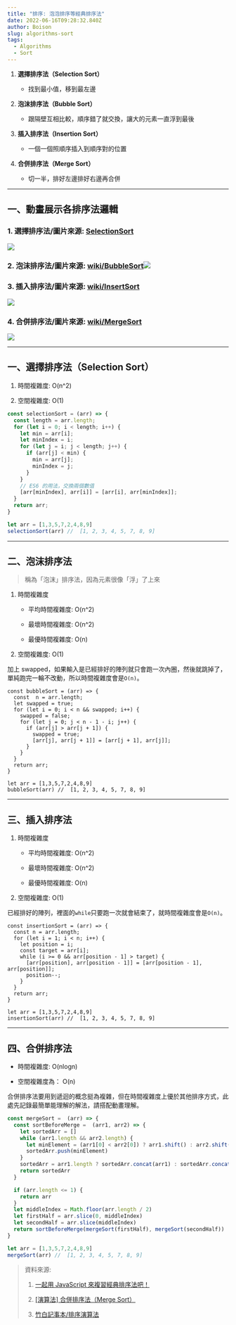 ```yaml
---
title: "排序: 泡泡排序等經典排序法"
date: 2022-06-16T09:28:32.840Z
author: Boison
slug: algorithms-sort
tags:
  - Algorithms
  - Sort
---
```

1. **選擇排序法（Selection Sort）**

   * 找到最小值，移到最左邊

2. **泡沫排序法（Bubble Sort）**

   * 跟隔壁互相比較，順序錯了就交換，讓大的元素一直浮到最後

3. **插入排序法（Insertion Sort）**

   * 一個一個照順序插入到順序對的位置

4. **合併排序法（Merge Sort）**

   * 切一半，排好左邊排好右邊再合併

---

## 一、動畫展示各排序法邏輯

### 1. 選擇排序法/圖片來源: [SelectionSort](https://medium.com/madhash/selection-sort-in-a-nutshell-how-when-where-932275135c00)

![](https://miro.medium.com/max/700/1\*k0dHMa2l2bRr95VB4llOqw.gif)

### 2. 泡沫排序法/圖片來源: [wiki/BubbleSort](https://en.wikipedia.org/wiki/Bubble_sort)![](https://upload.wikimedia.org/wikipedia/commons/0/06/Bubble-sort.gif)

### 3. 插入排序法/圖片來源: [wiki/InsertSort](https://en.wikipedia.org/wiki/Insertion_sort)

![](https://upload.wikimedia.org/wikipedia/commons/9/9c/Insertion-sort-example.gif)

### 4. 合併排序法/圖片來源: [wiki/MergeSort](https://en.wikipedia.org/wiki/Merge_sort)

![](https://upload.wikimedia.org/wikipedia/commons/c/cc/Merge-sort-example-300px.gif)

---

## 一、選擇排序法（Selection Sort）

1. 時間複雜度: O(n^2)

2. 空間複雜度: O(1)

```javascript
const selectionSort = (arr) => {
  const length = arr.length;
  for (let i = 0; i < length; i++) {
    let min = arr[i];
    let minIndex = i;
    for (let j = i; j < length; j++) {
      if (arr[j] < min) {
        min = arr[j];
        minIndex = j;
      }
    }  
    // ES6 的用法，交換兩個數值
    [arr[minIndex], arr[i]] = [arr[i], arr[minIndex]];
  }
  return arr;
}

let arr = [1,3,5,7,2,4,8,9]
selectionSort(arr) //  [1, 2, 3, 4, 5, 7, 8, 9]
```

---

## 二、泡沫排序法

> 稱為「泡沫」排序法，因為元素很像「浮」了上來

1. 時間複雜度

   * 平均時間複雜度: O(n^2)

   * 最壞時間複雜度: O(n^2)

   * 最優時間複雜度: O(n)

2. 空間複雜度: O(1)

加上 swapped，如果輸入是已經排好的陣列就只會跑一次內圈，然後就跳掉了，單純跑完一輪不改動，所以時間複雜度會是`O(n)`。

```
const bubbleSort = (arr) => {
  const  n = arr.length;
  let swapped = true;  
  for (let i = 0; i < n && swapped; i++) {
    swapped = false;
    for (let j = 0; j < n - 1 - i; j++) {
      if (arr[j] > arr[j + 1]) {
        swapped = true;
        [arr[j], arr[j + 1]] = [arr[j + 1], arr[j]];
      }
    }
  }
  return arr;
}

let arr = [1,3,5,7,2,4,8,9]
bubbleSort(arr) //  [1, 2, 3, 4, 5, 7, 8, 9]
```

---

## 三、**插入排序法**

1. 時間複雜度

   * 平均時間複雜度: O(n^2)

   * 最壞時間複雜度: O(n^2)

   * 最優時間複雜度: O(n)

2. 空間複雜度: O(1)

已經排好的陣列，裡面的`while`只要跑一次就會結束了，就時間複雜度會是`O(n)`。

```
const insertionSort = (arr) => {
  const n = arr.length;
  for (let i = 1; i < n; i++) {
    let position = i;
    const target = arr[i];
    while (i >= 0 && arr[position - 1] > target) {
      [arr[position], arr[position - 1]] = [arr[position - 1], arr[position]];
      position--;
    }
  }
  return arr;
}

let arr = [1,3,5,7,2,4,8,9]
insertionSort(arr) //  [1, 2, 3, 4, 5, 7, 8, 9]
```

---

## 四、合併排序法

* 時間複雜度: O(nlogn)

* 空間複雜度為： O(n)

合併排序法要用到遞迴的概念挺為複雜，但在時間複雜度上優於其他排序方式，此處先記錄最簡單能理解的解法，請搭配動畫理解。

```javascript
const mergeSort =  (arr) => {
  const sortBeforeMerge =  (arr1, arr2) => {
    let sortedArr = []
    while (arr1.length && arr2.length) {
      let minElement = (arr1[0] < arr2[0]) ? arr1.shift() : arr2.shift()
      sortedArr.push(minElement)
    }
    sortedArr = arr1.length ? sortedArr.concat(arr1) : sortedArr.concat(arr2)
    return sortedArr
  }

  if (arr.length <= 1) {
    return arr
  }
  let middleIndex = Math.floor(arr.length / 2)
  let firstHalf = arr.slice(0, middleIndex)
  let secondHalf = arr.slice(middleIndex)
  return sortBeforeMerge(mergeSort(firstHalf), mergeSort(secondHalf))
}

let arr = [1,3,5,7,2,4,8,9]
mergeSort(arr) //  [1, 2, 3, 4, 5, 7, 8, 9]
```

> 資料來源: 
>
> 1. [一起用 JavaScript 來複習經典排序法吧！](https://blog.huli.tw/2017/08/27/review-the-classical-sort-algorithm-with-javascript/)
>
> 2. [\[演算法\] 合併排序法（Merge Sort）](https://pjchender.blogspot.com/2017/09/merge-sort.html)
>
> 3. [竹白記事本/排序演算法](https://chupai.github.io/tags/%E6%8E%92%E5%BA%8F%E6%BC%94%E7%AE%97%E6%B3%95/)